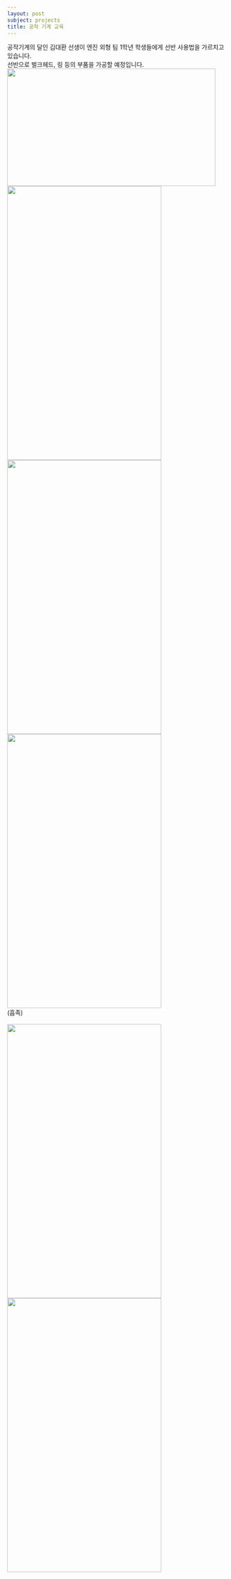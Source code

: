 ```yaml
---
layout: post
subject: projects
title: 공작 기계 교육
---
```

공작기계의 달인 김대환 선생이 엔진 외형 팀 1학년 학생들에게 선반 사용법을 가르치고 있습니다. <br/>
선반으로 벌크헤드, 링 등의 부품을 가공할 예정입니다.<br/>
<img src="https://github.com/hsb6350/hanaro.github.io/blob/master/assets/sb3.jpg?raw=true" width="480" height="270"/><br/>
<img src="https://github.com/hsb6350/hanaro.github.io/blob/master/assets/sb4.jpg?raw=true" width="355" height="630"/><img src="https://github.com/hsb6350/hanaro.github.io/blob/master/assets/sb5.jpg?raw=true" width="355" height="630"/>
<br/>
<img src="https://github.com/hsb6350/hanaro.github.io/blob/master/assets/sb6.jpg?raw=true" width="355" height="630"/><br/>
(흡족)<br/><br/>
<img src="https://github.com/hsb6350/hanaro.github.io/blob/master/assets/sb7.jpg?raw=true" width="355" height="630"/><img src="https://github.com/hsb6350/hanaro.github.io/blob/master/assets/sb8.jpg?raw=true" width="355" height="630"/>
<br/>
